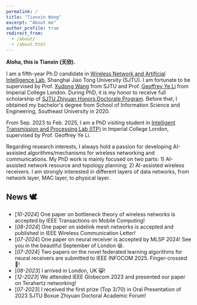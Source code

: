```yaml
---
permalink: /
title: "Tianxin Wang"
excerpt: "About me"
author_profile: true
redirect_from: 
  - /about/
  - /about.html
---
```


**Aloha, this is Tianxin (天欣).**

I am a fifth-year Ph.D candidate in [Wireless Network and Artificial Intelligence Lab](https://wanglab.sjtu.edu.cn/en/Default.aspx), Shanghai Jiao Tong University (SJTU). I am fortunate to be supervised by Prof. [Xudong Wang](https://scholar.google.com/citations?user=oG2PlTsAAAAJ&hl=en&oi=ao) from SJTU and Prof. [Geoffrey Ye Li](https://scholar.google.com/citations?user=d0FzG8YAAAAJ&hl=en&oi=ao) from Imperial College London. During PhD, it is my honor to receive full scholarship of [SJTU Zhiyuan Honors Doctorate Program](https://en.zhiyuan.sjtu.edu.cn/en/about/overview). Before that, I obtained my bachelor's degree from School of Information Science and Engineering, Southeast University in 2020.

From Sep. 2023 to Feb. 2025, I am a PhD visiting student in [Intelligent Transmission and Processing Lab (ITP)](https://www.imperial.ac.uk/intelligent-transmission-and-processing-laboratory) in Imperial College London, supervised by Prof. Geoffrey Ye Li. 

Regarding research interests, I always hold a passion for developing AI-assisted algorithms/mechanisms for wireless networking and communications. My PhD work is mainly focused on two parts: 1) AI-assisted network resource and topology planning; 2) AI-assisted wireless receivers. I am strongly interested in different layers of data networks, from network layer, MAC layer, to physical layer.

## News 🕊️
* [*10-2024*] One paper on bottleneck theory of wireless networks is accepted by IEEE Transactions on Mobile Computing!
* [*08-2024*] One paper on sidelink mesh networks is accepted and published in IEEE Wireless Communication Letter!
* [*07-2024*] One paper on neural receiver is accepted by MLSP 2024! See you in the beautiful September of London 😆.
* [*07-2024*] Two papers on the novel federated learning algorithms for neural receivers are submitted to IEEE INFOCOM 2025. Finger-crossed 🙏!
* [*08-2023*] I arrived in London, UK 😸!
* [*12-2023*] We attended IEEE Globecom 2023 and presented our paper on Terahertz networking!
* [*07-2023*] I received the first prize (Top 3/70) in Oral Presentation of 2023 SJTU Boxue Zhiyuan Doctoral Academic Forum!





